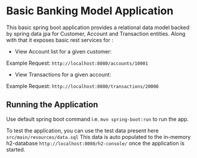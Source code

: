 # Basic Banking Model Application

This basic spring boot application provides a relational data model backed by spring data jpa for Customer, Account and Transaction entities.
Along with that it exposes basic rest services for :

* View Account list for a given customer:

Example Request:  `http://localhost:8080/accounts/10001`


* View Transactions for a given account:

Example Request: `http://localhost:8080/transactions/20006`

## Running the Application

Use default spring boot command i.e. `mvn spring-boot:run` to run the app.

To test the application, you can use the test data present here `src/main/resources/data.sql`
This data is auto populated to the in-memory h2-database `http://localhost:8080/h2-console/` once the application is started.
 
